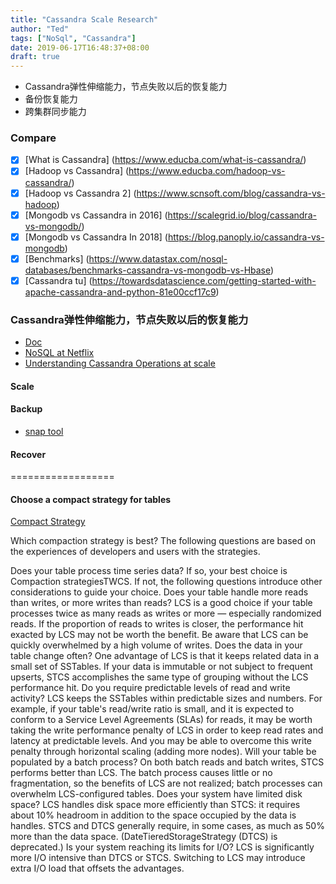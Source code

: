 ```yaml
---
title: "Cassandra Scale Research"
author: "Ted"
tags: ["NoSql", "Cassandra"]
date: 2019-06-17T16:48:37+08:00
draft: true
---
```


* Cassandra弹性伸缩能力，节点失败以后的恢复能力
* 备份恢复能力
* 跨集群同步能力

<!--more-->

### Compare
- [x] [What is Cassandra] (https://www.educba.com/what-is-cassandra/)
- [x] [Hadoop vs Cassandra] (https://www.educba.com/hadoop-vs-cassandra/) 
- [x] [Hadoop vs Cassandra 2] (https://www.scnsoft.com/blog/cassandra-vs-hadoop)
- [x] [Mongodb vs Cassandra in 2016] (https://scalegrid.io/blog/cassandra-vs-mongodb/)
- [x] [Mongodb vs Cassandra In 2018] (https://blog.panoply.io/cassandra-vs-mongodb)
- [x] [Benchmarks] (https://www.datastax.com/nosql-databases/benchmarks-cassandra-vs-mongodb-vs-Hbase)
- [x] [Cassandra tu] (https://towardsdatascience.com/getting-started-with-apache-cassandra-and-python-81e00ccf17c9)

### Cassandra弹性伸缩能力，节点失败以后的恢复能力
- [Doc](https://docs.datastax.com/en/ddac/doc/datastax_enterprise/operations/opsTOC.html)
- [NoSQL at Netflix](https://medium.com/netflix-techblog/nosql-at-netflix-e937b660b4c)
- [Understanding Cassandra Operations at scale](https://medium.com/@zhongzhongzhong/understanding-cassandra-repair-at-scale-ca3cf33dd987)


#### Scale


#### Backup
- [snap tool](https://github.com/JeremyGrosser/tablesnap)


#### Recover

==================


#### Choose a compact strategy for tables

[Compact Strategy](https://docs.datastax.com/en/dse/5.1/dse-arch/datastax_enterprise/dbInternals/dbIntHowDataMaintain.html#dbIntHowDataMaintain__stcs-compaction)

Which compaction strategy is best?
The following questions are based on the experiences of developers and users with the strategies.

Does your table process time series data?
If so, your best choice is Compaction strategiesTWCS. If not, the following questions introduce other considerations to guide your choice.
Does your table handle more reads than writes, or more writes than reads?
LCS is a good choice if your table processes twice as many reads as writes or more — especially randomized reads. If the proportion of reads to writes is closer, the performance hit exacted by LCS may not be worth the benefit. Be aware that LCS can be quickly overwhelmed by a high volume of writes.
Does the data in your table change often?
One advantage of LCS is that it keeps related data in a small set of SSTables. If your data is immutable or not subject to frequent upserts, STCS accomplishes the same type of grouping without the LCS performance hit.
Do you require predictable levels of read and write activity?
LCS keeps the SSTables within predictable sizes and numbers. For example, if your table's read/write ratio is small, and it is expected to conform to a Service Level Agreements (SLAs) for reads, it may be worth taking the write performance penalty of LCS in order to keep read rates and latency at predictable levels. And you may be able to overcome this write penalty through horizontal scaling (adding more nodes).
Will your table be populated by a batch process?
On both batch reads and batch writes, STCS performs better than LCS. The batch process causes little or no fragmentation, so the benefits of LCS are not realized; batch processes can overwhelm LCS-configured tables.
Does your system have limited disk space?
LCS handles disk space more efficiently than STCS: it requires about 10% headroom in addition to the space occupied by the data is handles. STCS and DTCS generally require, in some cases, as much as 50% more than the data space. (DateTieredStorageStrategy (DTCS) is deprecated.)
Is your system reaching its limits for I/O?
LCS is significantly more I/O intensive than DTCS or STCS. Switching to LCS may introduce extra I/O load that offsets the advantages.
